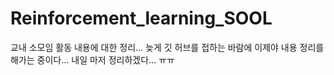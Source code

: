 # Reinforcement_learning_SOOL
교내 소모임 활동 내용에 대한 정리... 늦게 깃 허브를 접하는 바람에 이제야 내용 정리를 해가는 중이다...
내일 마저 정리하겠다... ㅠㅠ
